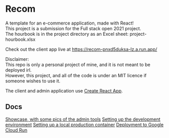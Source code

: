 # Recom

A template for an e-commerce application, made with React!  
This project is a submission for the Full stack open 2021 project.  
The hourbook is in the project directory as an Excel sheet:
project-hourbook.xlsx

Check out the client app live at https://recom-pnxd5duksa-lz.a.run.app/

Disclaimer:  
This repo is only a personal project of mine, and it is not meant to be deployed
irl.  
However, this project, and all of the code is under an MIT licence if someone
wishes to use it.

The client and admin application use
[Create React App](https://github.com/facebook/create-react-app).

## Docs

[Showcase, with some pics of the admin tools](./docs/showcase.md)
[Setting up the development environment](./docs/development.md)
[Setting up a local production container](./docs/local-production.md)
[Deployment to Google Cloud Run](./docs/deployment.md)
